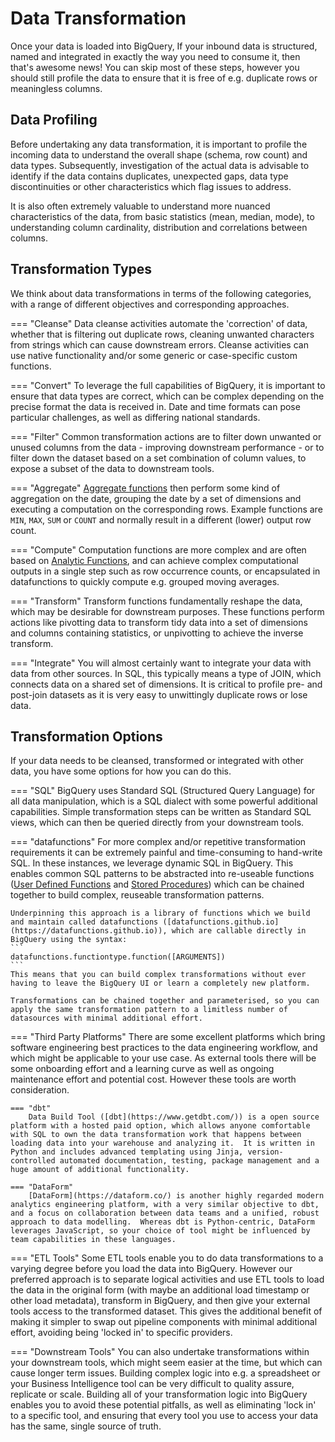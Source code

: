 # Data Transformation
Once your data is loaded into BigQuery, If your inbound data is structured, named and integrated in exactly the way you need to consume it, then that's awesome news!  You can skip most of these steps, however you should still profile the data to ensure that it is free of e.g. duplicate rows or meaningless columns.

## Data Profiling
Before undertaking any data transformation, it is important to profile the incoming data to understand the overall shape (schema, row count) and data types.  Subsequently, investigation of the actual data is advisable to identify if the data contains duplicates, unexpected gaps, data type discontinuities or other characteristics which flag issues to address.

It is also often extremely valuable to understand more nuanced characteristics of the data, from basic statistics (mean, median, mode), to understanding column cardinality, distribution and correlations between columns.

## Transformation Types

We think about data transformations in terms of the following categories, with a range of different objectives and corresponding approaches.

=== "Cleanse"
    Data cleanse activities automate the 'correction' of data, whether that is filtering out duplicate rows, cleaning unwanted characters from strings which can cause downstream errors.  Cleanse activities can use native functionality and/or some generic or case-specific custom functions.
    
=== "Convert"
    To leverage the full capabilities of BigQuery, it is important to ensure that data types are correct, which can be complex depending on the precise format the data is received in.  Date and time formats can pose particular challenges, as well as differing national standards.
    
=== "Filter"
    Common transformation actions are to filter down unwanted or unused columns from the data - improving downstream performance - or to filter down the dataset based on a set combination of column values, to expose a subset of the data to downstream tools.

=== "Aggregate"
    [Aggregate functions](https://cloud.google.com/bigquery/docs/reference/standard-sql/aggregate_functions) then perform some kind of aggregation on the date, grouping the date by a set of dimensions and executing a computation on the corresponding rows.  Example functions are `MIN`, `MAX`, `SUM` or `COUNT` and normally result in a different (lower) output row count.

=== "Compute"
    Computation functions are more complex and are often based on [Analytic Functions](https://cloud.google.com/bigquery/docs/reference/standard-sql/analytic-function-concepts), and can achieve complex computational outputs in a single step such as row occurrence counts, or encapsulated in datafunctions to quickly compute e.g. grouped moving averages.
    
=== "Transform"
    Transform functions fundamentally reshape the data, which may be desirable for downstream purposes.  These functions perform actions like pivotting data to transform tidy data into a set of dimensions and columns containing statistics, or unpivotting to achieve the inverse transform.
    
=== "Integrate"
    You will almost certainly want to integrate your data with data from other sources. In SQL, this typically means a type of JOIN, which connects data on a shared set of dimensions.  It is critical to profile pre- and post-join datasets as it is very easy to unwittingly duplicate rows or lose data.

## Transformation Options
If your data needs to be cleansed, transformed or integrated with other data, you have some options for how you can do this.

=== "SQL"
    BigQuery uses Standard SQL (Structured Query Language) for all data manipulation, which is a SQL dialect with some powerful additional capabilities. Simple transformation steps can be written as Standard SQL views, which can then be queried directly from your downstream tools.

=== "datafunctions"
    For more complex and/or repetitive transformation requirements it can be extremely painful and time-consuming to hand-write SQL.  In these instances, we leverage dynamic SQL in BigQuery.  This enables common SQL patterns to be abstracted into re-useable functions ([User Defined Functions](https://cloud.google.com/bigquery/docs/reference/standard-sql/user-defined-functions) and [Stored Procedures](https://cloud.google.com/bigquery/docs/reference/standard-sql/scripting)) which can be chained together to build complex, reuseable transformation patterns.
    
    Underpinning this approach is a library of functions which we build and maintain called datafunctions ([datafunctions.github.io](https://datafunctions.github.io)), which are callable directly in BigQuery using the syntax: 
    ```
    datafunctions.functiontype.function([ARGUMENTS])
    ``` 
    This means that you can build complex transformations without ever having to leave the BigQuery UI or learn a completely new platform.
    
    Transformations can be chained together and parameterised, so you can apply the same transformation pattern to a limitless number of datasources with minimal additional effort.
   
=== "Third Party Platforms"
    There are some excellent platforms which bring software engineering best practices to the data engineering workflow, and which might be applicable to your use case.  As external tools there will be some onboarding effort and a learning curve as well as ongoing maintenance effort and potential cost.  However these tools are worth consideration.

    === "dbt" 
        Data Build Tool ([dbt](https://www.getdbt.com/)) is a open source platform with a hosted paid option, which allows anyone comfortable with SQL to own the data transformation work that happens between loading data into your warehouse and analyzing it.  It is written in Python and includes advanced templating using Jinja, version-controlled automated documentation, testing, package management and a huge amount of additional functionality.
        
    === "DataForm"
        [DataForm](https://dataform.co/) is another highly regarded modern analytics engineering platform, with a very similar objective to dbt, and a focus on collaboration between data teams and a unified, robust approach to data modelling.  Whereas dbt is Python-centric, DataForm leverages JavaScript, so your choice of tool might be influenced by team capabilities in these languages.
    
    
=== "ETL Tools"
    Some ETL tools enable you to do data transformations to a varying degree before you load the data into BigQuery.  However our preferred approach is to separate logical activities and use ETL tools to load the data in the original form (with maybe an additional load timestamp or other load metadata), transform in BigQuery, and then give your external tools access to the transformed dataset.  This gives the additional benefit of making it simpler to swap out pipeline components with minimal additional effort, avoiding being 'locked in' to specific providers.
    
    
=== "Downstream Tools"
    You can also undertake transformations within your downstream tools, which might seem easier at the time, but which can cause longer term issues.  Building complex logic into e.g. a spreadsheet or your Business Intelligence tool can be very difficult to quality assure, replicate or scale.  Building all of your transformation logic into BigQuery enables you to avoid these potential pitfalls, as well as eliminating 'lock in' to a specific tool, and ensuring that every tool you use to access your data has the same, single source of truth.
